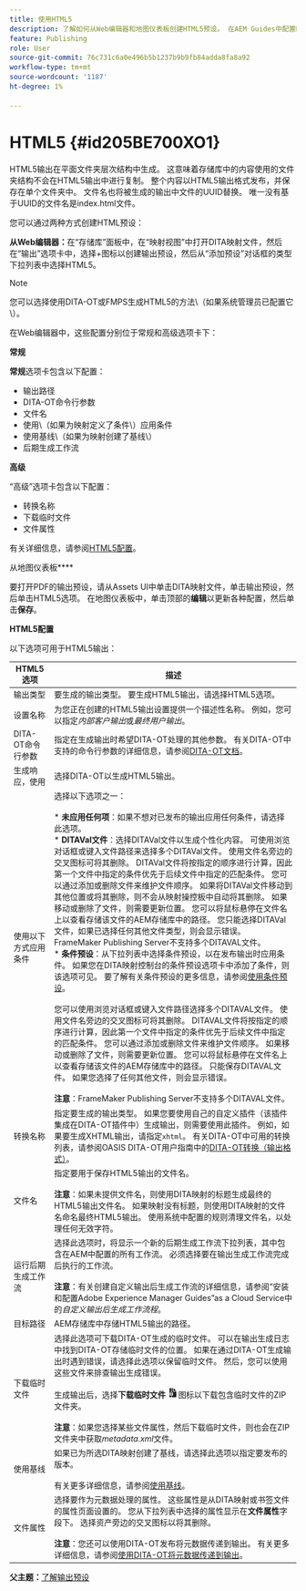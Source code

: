 ```yaml
---
title: 使用HTML5
description: 了解如何从Web编辑器和地图仪表板创建HTML5预设。 在AEM Guides中配置HTML5输出预设。
feature: Publishing
role: User
source-git-commit: 76c731c6a0e496b5b1237b9b9fb84adda8fa8a92
workflow-type: tm+mt
source-wordcount: '1187'
ht-degree: 1%

---
```


# HTML5 {#id205BE700XO1}

HTML5输出在平面文件夹层次结构中生成。 这意味着存储库中的内容使用的文件夹结构不会在HTML5输出中进行复制。 整个内容以HTML5输出格式发布，并保存在单个文件夹中。 文件名也将被生成的输出中文件的UUID替换。 唯一没有基于UUID的文件名是index.html文件。

您可以通过两种方式创建HTML预设：

**从Web编辑器：**&#x200B;在“存储库”面板中，在“映射视图”中打开DITA映射文件，然后在“输出”选项卡中，选择+图标以创建输出预设，然后从“添加预设”对话框的类型下拉列表中选择HTML5。

>[!NOTE]
>
> 您可以选择使用DITA-OT或FMPS生成HTML5的方法\（如果系统管理员已配置它\）。

在Web编辑器中，这些配置分别位于常规和高级选项卡下：

**常规**

**常规**&#x200B;选项卡包含以下配置：

- 输出路径
- DITA-OT命令行参数
- 文件名
- 使用\（如果为映射定义了条件\）应用条件
- 使用基线\（如果为映射创建了基线\）
- 后期生成工作流

**高级**

“高级”选项卡包含以下配置：

- 转换名称
- 下载临时文件
- 文件属性

有关详细信息，请参阅[HTML5配置](#id231KJA00REJ)。

从地图仪表板&#x200B;****

要打开PDF的输出预设，请从Assets UI中单击DITA映射文件，单击输出预设，然后单击HTML5选项。 在地图仪表板中，单击顶部的&#x200B;**编辑**&#x200B;以更新各种配置，然后单击&#x200B;**保存**。

**HTML5配置**

以下选项可用于HTML5输出：

| HTML5选项 | 描述 |
| --- | --- |
| 输出类型 | 要生成的输出类型。 要生成HTML5输出，请选择HTML5选项。 |
| 设置名称 | 为您正在创建的HTML5输出设置提供一个描述性名称。 例如，您可以指定&#x200B;_内部客户输出_&#x200B;或&#x200B;_最终用户输出_。 |
| DITA-OT命令行参数 | 指定在生成输出时希望DITA-OT处理的其他参数。 有关DITA-OT中支持的命令行参数的详细信息，请参阅[DITA-OT文档](https://www.dita-ot.org/)。 |
| 生成响应，使用 | 选择DITA-OT以生成HTML5输出。 |
| 使用以下方式应用条件 | 选择以下选项之一：<br><br>* **未应用任何项**：如果不想对已发布的输出应用任何条件，请选择此选项。<br>* **DITAVal文件**：选择DITAVal文件以生成个性化内容。 可使用浏览对话框或键入文件路径来选择多个DITAVal文件。 使用文件名旁边的交叉图标可将其删除。 DITAVal文件将按指定的顺序进行计算，因此第一个文件中指定的条件优先于后续文件中指定的匹配条件。 您可以通过添加或删除文件来维护文件顺序。 如果将DITAVal文件移动到其他位置或将其删除，则不会从映射操控板中自动将其删除。 如果移动或删除了文件，则需要更新位置。 您可以将鼠标悬停在文件名上以查看存储该文件的AEM存储库中的路径。 您只能选择DITAVal文件，如果已选择任何其他文件类型，则会显示错误。 FrameMaker Publishing Server不支持多个DITAVAL文件。<br>* **条件预设**：从下拉列表中选择条件预设，以在发布输出时应用条件。 如果您在DITA映射控制台的条件预设选项卡中添加了条件，则该选项可见。 要了解有关条件预设的更多信息，请参阅[使用条件预设](generate-output-use-condition-presets.md#id1825FL004PN)。<br><br>您可以使用浏览对话框或键入文件路径选择多个DITAVAL文件。 使用文件名旁边的交叉图标可将其删除。 DITAVAL文件将按指定的顺序进行计算，因此第一个文件中指定的条件优先于后续文件中指定的匹配条件。 您可以通过添加或删除文件来维护文件顺序。 如果移动或删除了文件，则需要更新位置。 您可以将鼠标悬停在文件名上以查看存储该文件的AEM存储库中的路径。 只能保存DITAVAL文件。 如果您选择了任何其他文件，则会显示错误。<br><br>**注意**：FrameMaker Publishing Server不支持多个DITAVAL文件。 |
| 转换名称 | 指定要生成的输出类型。 如果您要使用自己的自定义插件（该插件集成在DITA-OT插件中）生成输出，则需要使用此插件。 例如，如果要生成XHTML输出，请指定`xhtml`。 有关DITA-OT中可用的转换列表，请参阅OASIS DITA-OT用户指南中的[DITA-OT转换（输出格式）](http://www.dita-ot.org/2.3/user-guide/AvailableTransforms.html)。 |
| 文件名 | 指定要用于保存HTML5输出的文件名。<br><br>**注意**：如果未提供文件名，则使用DITA映射的标题生成最终的HTML5输出文件名。 如果映射没有标题，则使用DITA映射的文件名命名最终HTML5输出。 使用系统中配置的规则清理文件名，以处理任何无效字符。 |
| 运行后期生成工作流 | 选择此选项时，将显示一个新的后期生成工作流下拉列表，其中包含在AEM中配置的所有工作流。 必须选择要在输出生成工作流完成后执行的工作流。<br><br>**注意**：有关创建自定义输出后生成工作流的详细信息，请参阅“安装和配置Adobe Experience Manager Guides”as a Cloud Service中的&#x200B;_自定义输出后生成工作流程_。 |
| 目标路径 | AEM存储库中存储HTML5输出的路径。 |
| 下载临时文件 | 选择此选项可下载DITA-OT生成的临时文件。 可以在输出生成日志中找到DITA-OT存储临时文件的位置。 如果在通过DITA-OT生成输出时遇到错误，请选择此选项以保留临时文件。 然后，您可以使用这些文件来排查输出生成错误。<br> <br>生成输出后，选择&#x200B;**下载临时文件** ![下载临时文件图标](images/download-temp-files-icon.png)图标以下载包含临时文件的ZIP文件夹。<br><br> **注意**：如果您选择某些文件属性，然后下载临时文件，则也会在ZIP文件夹中获取&#x200B;*metadata.xml*&#x200B;文件。 |
| 使用基线 | 如果已为所选DITA映射创建了基线，请选择此选项以指定要发布的版本。<br><br>有关更多详细信息，请参阅[使用基线](generate-output-use-baseline-for-publishing.md#id1825FI0J0PF)。 |
| 文件属性 | 选择要作为元数据处理的属性。 这些属性是从DITA映射或书签文件的属性页面设置的。 您从下拉列表中选择的属性显示在&#x200B;**文件属性**&#x200B;字段下。 选择资产旁边的交叉图标以将其删除。 <br><br>**注意**：您还可以使用DITA-OT发布将元数据传递到输出。 有关更多详细信息，请参阅[使用DITA-OT将元数据传递到输出](pass-metadata-dita-ot.md#id21BJ00QD0XA)。 |

**父主题：**[&#x200B;了解输出预设](generate-output-understand-presets.md)
